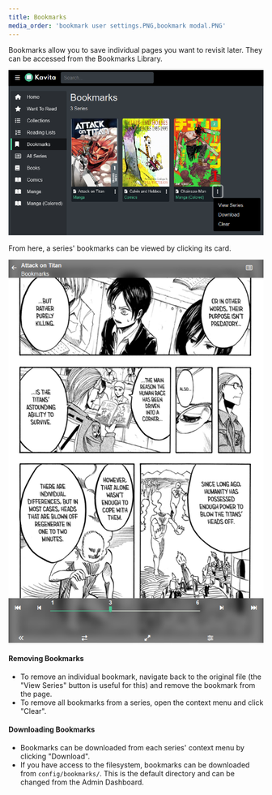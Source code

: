 ```yaml
---
title: Bookmarks
media_order: 'bookmark user settings.PNG,bookmark modal.PNG'
---
```


Bookmarks allow you to save individual pages you want to revisit later. They can be accessed from the Bookmarks Library.

![bookmark_library](bookmark_library.png "bookmark_library")

From here, a series' bookmarks can be viewed by clicking its card. 

![viewing_bookmarks](viewing_bookmarks.png "viewing_bookmarks.png")

#### Removing Bookmarks
- To remove an individual bookmark, navigate back to the original file (the "View Series" button is useful for this) and remove the bookmark from the page.
- To remove all bookmarks from a series, open the context menu and click "Clear".

#### Downloading Bookmarks
- Bookmarks can be downloaded from each series' context menu by clicking "Download".
- If you have access to the filesystem, bookmarks can be downloaded from `config/bookmarks/`. This is the default directory and can be changed from the Admin Dashboard.


